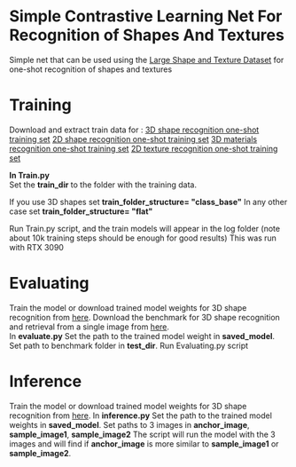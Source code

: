 # Simple Contrastive Learning Net For Recognition of Shapes And Textures

Simple net that can be used using the [Large Shape and Texture Dataset](https://sites.google.com/view/lastdataset/home) for one-shot recognition of shapes and textures

# Training

Download and extract train data for :
[3D shape recognition one-shot training set](https://zenodo.org/records/15453634/files/3D_Shape_Recognition_Synthethic_GENERAL_LARGE_SET_76k.zip?download=1)
[2D shape recognition one-shot training set](https://zenodo.org/records/15453634/files/2D_Shapes_Recognition_Textured_Synthetic_Resize2_GENERAL_LARGE_SET_61k.zip?download=1)
[3D materials recognition one-shot training set](https://zenodo.org/records/15453634/files/3D_Materials_PBR_Synthetic_GENERAL_LARGE_SET_80K.zip?download=1)
[2D texture recognition one-shot training set](https://zenodo.org/records/15453634/files/2D_Textures_Recogition__GENERAL_LARGE_SET_Synthetic_53K.zip?download=1)

**In Train.py**  
Set the **train_dir** to the folder with the training data.

If you use 3D shapes set **train_folder_structure= "class_base"**
In any other case set  **train_folder_structure= "flat"**

Run Train.py script, and the train models will appear in the log folder (note about 10k training steps should be enough for good results)
This was run with RTX 3090

# Evaluating
Train the model or download trained model weights for 3D shape recognition from [here](https://icedrive.net/s/WzjBZCCzRWTgQafZPiRxS1y8DwAN).
Download the benchmark for 3D shape recognition and retrieval from a single image from [here](https://zenodo.org/records/15453634/files/Real_Images_3D_shape_matching_Benchmarks.zip?download=1).   
In **evaluate.py** 
Set the path to the trained model weight in **saved_model**. 
Set path to benchmark folder in **test_dir**.
Run Evaluating.py script

# Inference 
Train the model or download trained model weights for 3D shape recognition from [here](https://icedrive.net/s/WzjBZCCzRWTgQafZPiRxS1y8DwAN).
In **inference.py**
Set the path to the trained model weights in **saved_model**. 
Set paths to 3 images in
**anchor_image**,  
**sample_image1**, 
**sample_image2** 
The script will run the model with the 3 images and will find if **anchor_image**  is more similar to **sample_image1** or **sample_image2**.
